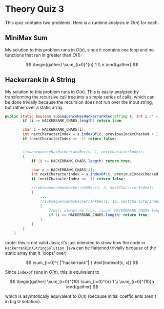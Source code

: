 # Theory Quiz 3

This quiz contains two problems. Here is a runtime analysis in $O(n)$ for each.

## MiniMax Sum

My solution to this problem runs in $O(n)$, since it contains one loop and no functions that
run in greater than $O(1)$:

$$
\begin{gather}
\sum_{i=0}^{n} 1 \\
n
\end{gather}
$$

## Hackerrank In A String

My solution to this problem runs in $O(n)$. This is easily analyzed by transforming the 
recursive call tree into a simple series of calls, which can be done trivially because the recursion 
does not run over the input string, but rather over a static array:

```java
public static boolean subsequenceHasHackerrankRec(String s, int i /* = 0*/, int previousIndexChecked) {
        if (i >= HACKERRANK_CHARS.length) return true;

        char c = HACKERRANK_CHARS[i];
        int nextCharacterIndex = s.indexOf(c, previousIndexChecked + 1);
        if (nextCharacterIndex == -1) return false;


        //subsequenceHasHackerrankRec(s, 1, nextCharacterIndex);
        {
            if (i >= HACKERRANK_CHARS.length) return true;

            char c = HACKERRANK_CHARS[i];
            int nextCharacterIndex = s.indexOf(c, previousIndexChecked + 1);
            if (nextCharacterIndex == -1) return false;

            //subsequenceHasHackerrankRec(s, 2, nextCharacterIndex);
            {
                ...
                //subsequenceHasHackerrankRec(s, 10, nextCharacterIndex);
                {
                    //will always be true, since `HACKERRANK_CHARS.length` is `10` at compile-time 
                    if (i >= HACKERRANK_CHARS.length) return true;
                }
            }
        }
    }
```

(note: this is not valid Java; it's just intended to show how the code in `HackerrankInAStringSolution.java` can be flattened trivially because of the static array that it 'loops' over)

$$
\sum_{i=0}^{ |"hackerrank"| } \text{indexof(c, x)}
$$

Since `indexof` runs in $O(n)$, this is equivalent to 

$$
\begin{gather}
\sum_{i=0}^{10} \sum_{i=0}^{n} 1 \\
\sum_{i=0}^{10}n
\end{gather}
$$

which is asymtotically 
equivalent to $O(n)$ (because initial coefficients aren't in big O notation).

